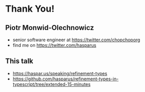 # Thank You!

## Piotr Monwid-Olechnowicz

- senior software engineer at https://twitter.com/chopchoporg
- find me on https://twitter.com/hasparus

## This talk

- https://haspar.us/speaking/refinement-types
- https://github.com/hasparus/refinement-types-in-typescript/tree/extended-15-minutes
